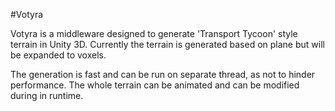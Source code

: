 #Votyra

Votyra is a middleware designed to generate 'Transport Tycoon' style terrain in Unity 3D.
Currently the terrain is generated based on plane but will be expanded to voxels.

The generation is fast and can be run on separate thread, as not to hinder performance.
The whole terrain can be animated and can be modified during in runtime.

